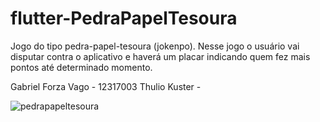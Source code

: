 # flutter-PedraPapelTesoura

Jogo do tipo pedra-papel-tesoura (jokenpo). Nesse jogo o usuário vai disputar contra o aplicativo e haverá um placar indicando quem fez mais pontos até determinado momento.

Gabriel Forza Vago - 12317003
Thulio Kuster -

![pedrapapeltesoura](https://github.com/user-attachments/assets/fd87d206-cfce-4f0f-a226-b7cf958acd40)
